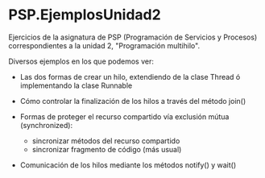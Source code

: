 # PSP.EjemplosUnidad2
Ejercicios de la asignatura de PSP (Programación de Servicios y Procesos) correspondientes a la unidad 2, "Programación multihilo".

Diversos ejemplos en los que podemos ver:

- Las dos formas de crear un hilo, extendiendo de la clase Thread ó implementando la clase Runnable
- Cómo controlar la finalización de los hilos a través del método join()
- Formas de proteger el recurso compartido vía exclusión mútua (synchronized):

  - sincronizar métodos del recurso compartido
  - sincronizar fragmento de código (más usual)
  
- Comunicación de los hilos mediante los métodos notify() y wait()

